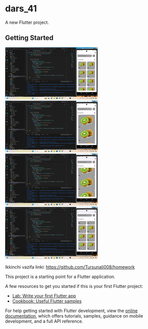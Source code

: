 # dars_41

A new Flutter project.

## Getting Started
<img src="assets/images/img1.png" width="300">
<img src="assets/images/img2.png" width="300">
<img src="assets/images/img3.png" width="300">
<img src="assets/images/img4.png" width="300">

Ikkinchi vazifa linki: https://github.com/Tursunali008/homework

This project is a starting point for a Flutter application.

A few resources to get you started if this is your first Flutter project:

- [Lab: Write your first Flutter app](https://docs.flutter.dev/get-started/codelab)
- [Cookbook: Useful Flutter samples](https://docs.flutter.dev/cookbook)

For help getting started with Flutter development, view the
[online documentation](https://docs.flutter.dev/), which offers tutorials,
samples, guidance on mobile development, and a full API reference.
